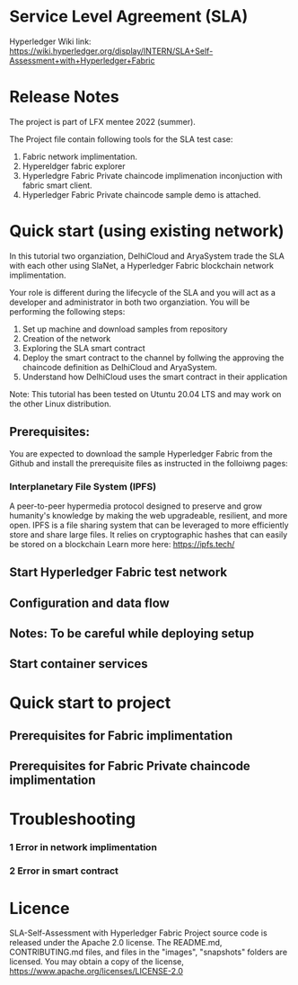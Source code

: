 # Service Level Agreement (SLA)


 Hyperledger Wiki link: https://wiki.hyperledger.org/display/INTERN/SLA+Self-Assessment+with+Hyperledger+Fabric 
 
# Release Notes

The project is part of LFX mentee 2022 (summer).

The Project file contain following tools for the SLA test case:

1. Fabric network implimentation.
2. Hypereldger fabric explorer
3. Hyperledgre Fabric Private chaincode implimenation inconjuction with fabric smart client.
4. Hyperledger Fabric Private chaincode sample demo is attached.

# Quick start (using existing network)
 In this tutorial two organziation, DelhiCloud and AryaSystem trade the SLA with each other using SlaNet, a Hyperledger Fabric blockchain network implimentation.

 Your role is different during the lifecycle of the SLA and you will act as a developer and administrator in both two organziation. You will be performing the following steps:

 1. Set up machine and download samples from repository
 2. Creation of the network
 3. Exploring the SLA smart contract
 4. Deploy the smart contract to the channel by follwing the approving the chaincode definition as DelhiCloud and AryaSystem.
 5. Understand how DelhiCloud uses the smart contract in their application

Note: This tutorial has been tested on Utuntu 20.04 LTS and may work on the other Linux distribution.

## Prerequisites:

You are expected to download the sample Hyperledger Fabric from the Github and install the prerequisite files as instructed in the folloiwng pages: 


### Interplanetary File System (IPFS) 
A peer-to-peer hypermedia protocol designed to preserve and grow humanity's knowledge by making the web upgradeable, resilient, and more open. IPFS is a file sharing system that can be leveraged to more efficiently store and share large files. It relies on cryptographic hashes that can easily be stored on a blockchain Learn more here: https://ipfs.tech/

## Start Hyperledger Fabric test network

## Configuration and data flow

## Notes: To be careful while deploying setup

## Start container services


# Quick start to project
## Prerequisites for Fabric implimentation


## Prerequisites for Fabric Private chaincode implimentation

# Troubleshooting
### 1 Error in network implimentation

### 2 Error in smart contract









# Licence
SLA-Self-Assessment with Hyperledger Fabric Project source code is released under the Apache 2.0 license. The README.md, CONTRIBUTING.md files, and files in the "images", "snapshots" folders are licensed. You may obtain a copy of the license, https://www.apache.org/licenses/LICENSE-2.0 

